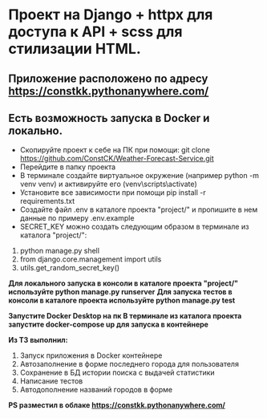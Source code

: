 # Проект на Django + httpx для доступа к API + scss для стилизации HTML.

## Приложение расположено по адресу https://constkk.pythonanywhere.com/
## Есть возможность запуска в Docker и локально.

* Скопируйте проект к себе на ПК при помощи: git clone https://github.com/ConstCK/Weather-Forecast-Service.git
* Перейдите в папку проекта
* В терминале создайте виртуальное окружение (например python -m venv venv) и активируйте его (venv\scripts\activate)
* Установите все зависимости при помощи pip install -r requirements.txt
* Создайте файл .env в каталоге проекта "project/" и пропишите в нем данные по примеру .env.example
* SECRET_KEY можно создать следующим образом в терминале из каталога "project/":

1. python manage.py shell
2. from django.core.management import utils
3. utils.get_random_secret_key()


**Для локального запуска в консоли в каталоге проекта "project/" используйте python manage.py runserver**
**Для запуска тестов в консоли в каталоге проекта используйте python manage.py test**

**Запустите Docker Desktop на пк
В терминале из каталога проекта запустите docker-compose up для запуска в контейнере**

**Из ТЗ выполнил:**
1. Запуск приложения в Docker контейнере
2. Автозаполнение в форме последнего города для пользователя
3. Сохранение в БД истории поиска с выдачей статистики
4. Написание тестов
5. Автодополнение названий городов в форме

**PS разместил в облаке https://constkk.pythonanywhere.com/**



